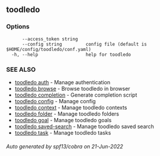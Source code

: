 ## toodledo



### Options

```
      --access_token string   
      --config string         config file (default is $HOME/config/toodledo/conf.yaml)
  -h, --help                  help for toodledo
```

### SEE ALSO

* [toodledo auth](toodledo_auth.md)	 - Manage authentication
* [toodledo browse](toodledo_browse.md)	 - Browse toodledo in browser
* [toodledo completion](toodledo_completion.md)	 - Generate completion script
* [toodledo config](toodledo_config.md)	 - Manage config
* [toodledo context](toodledo_context.md)	 - Manage toodledo contexts
* [toodledo folder](toodledo_folder.md)	 - Manage toodledo folders
* [toodledo goal](toodledo_goal.md)	 - Manage toodledo goals
* [toodledo saved-search](toodledo_saved-search.md)	 - Manage toodledo saved search
* [toodledo task](toodledo_task.md)	 - Manage toodledo tasks

###### Auto generated by spf13/cobra on 21-Jun-2022
